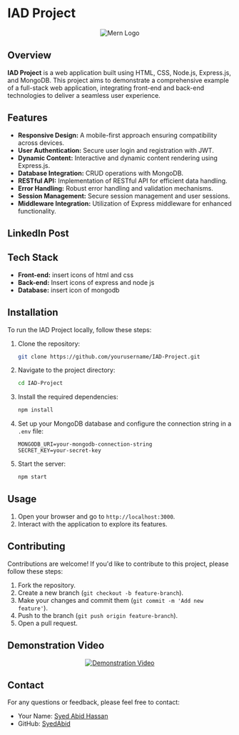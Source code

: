 # IAD Project

<div align="center">
  <img src="https://media.licdn.com/dms/image/C4E12AQE0Zs4FPMdGlw/article-cover_image-shrink_600_2000/0/1625736527971?e=2147483647&v=beta&t=VaLsOEC7OcZ-2XbztMjCdCtgq0EGonJqKEBkUWyPteE" alt="Mern Logo">
</div>

## Overview

**IAD Project** is a web application built using HTML, CSS, Node.js, Express.js, and MongoDB. This project aims to demonstrate a comprehensive example of a full-stack web application, integrating front-end and back-end technologies to deliver a seamless user experience.

## Features

- **Responsive Design:** A mobile-first approach ensuring compatibility across devices.
- **User Authentication:** Secure user login and registration with JWT.
- **Dynamic Content:** Interactive and dynamic content rendering using Express.js.
- **Database Integration:** CRUD operations with MongoDB.
- **RESTful API:** Implementation of RESTful API for efficient data handling.
- **Error Handling:** Robust error handling and validation mechanisms.
- **Session Management:** Secure session management and user sessions.
- **Middleware Integration:** Utilization of Express middleware for enhanced functionality.

## LinkedIn Post

## Tech Stack

- **Front-end:** insert icons of html and css
- **Back-end:** Insert icons of express and node js
- **Database:** insert icon of mongodb

## Installation

To run the IAD Project locally, follow these steps:

1. Clone the repository:
    ```sh
    git clone https://github.com/yourusername/IAD-Project.git
    ```
2. Navigate to the project directory:
    ```sh
    cd IAD-Project
    ```
3. Install the required dependencies:
    ```sh
    npm install
    ```
4. Set up your MongoDB database and configure the connection string in a `.env` file:
    ```
    MONGODB_URI=your-mongodb-connection-string
    SECRET_KEY=your-secret-key
    ```
5. Start the server:
    ```sh
    npm start
    ```

## Usage

1. Open your browser and go to `http://localhost:3000`.
2. Interact with the application to explore its features.

## Contributing

Contributions are welcome! If you'd like to contribute to this project, please follow these steps:

1. Fork the repository.
2. Create a new branch (`git checkout -b feature-branch`).
3. Make your changes and commit them (`git commit -m 'Add new feature'`).
4. Push to the branch (`git push origin feature-branch`).
5. Open a pull request.

## Demonstration Video

<p align="center">
  <a href="">
    <img src="" alt="Demonstration Video">
  </a>
</p>

## Contact

For any questions or feedback, please feel free to contact:

- Your Name: [Syed Abid Hassan](mailto:abidhassanjaffri31@gmail.com)
- GitHub: [SyedAbid](https://github.com/Syed-Abid)
